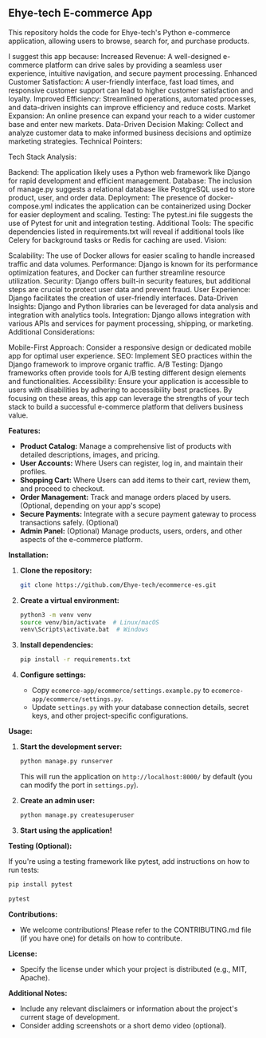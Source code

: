 ## Ehye-tech E-commerce App
This repository holds the code for Ehye-tech's Python e-commerce application, allowing users to browse, search for, and purchase products.

I suggest this app because:
Increased Revenue: A well-designed e-commerce platform can drive sales by providing a seamless user experience, intuitive navigation, and secure payment processing.
Enhanced Customer Satisfaction: A user-friendly interface, fast load times, and responsive customer support can lead to higher customer satisfaction and loyalty.
Improved Efficiency: Streamlined operations, automated processes, and data-driven insights can improve efficiency and reduce costs.
Market Expansion: An online presence can expand your reach to a wider customer base and enter new markets.
Data-Driven Decision Making: Collect and analyze customer data to make informed business decisions and optimize marketing strategies.
Technical Pointers:

Tech Stack Analysis:

Backend: The application likely uses a Python web framework like Django for rapid development and efficient management.
Database: The inclusion of manage.py suggests a relational database like PostgreSQL used to store product, user, and order data.
Deployment: The presence of docker-compose.yml indicates the application can be containerized using Docker for easier deployment and scaling.
Testing: The pytest.ini file suggests the use of Pytest for unit and integration testing.
Additional Tools: The specific dependencies listed in requirements.txt will reveal if additional tools like Celery for background tasks or Redis for caching are used.
Vision:

Scalability: The use of Docker allows for easier scaling to handle increased traffic and data volumes.
Performance: Django is known for its performance optimization features, and Docker can further streamline resource utilization.
Security: Django offers built-in security features, but additional steps are crucial to protect user data and prevent fraud.
User Experience: Django facilitates the creation of user-friendly interfaces.
Data-Driven Insights: Django and Python libraries can be leveraged for data analysis and integration with analytics tools.
Integration: Django allows integration with various APIs and services for payment processing, shipping, or marketing.
Additional Considerations:

Mobile-First Approach: Consider a responsive design or dedicated mobile app for optimal user experience.
SEO: Implement SEO practices within the Django framework to improve organic traffic.
A/B Testing: Django frameworks often provide tools for A/B testing different design elements and functionalities.
Accessibility: Ensure your application is accessible to users with disabilities by adhering to accessibility best practices.
By focusing on these areas, this app can leverage the strengths of your tech stack to build a successful e-commerce platform that delivers business value.

**Features:**

- **Product Catalog:** Manage a comprehensive list of products with detailed descriptions, images, and pricing.
- **User Accounts:** Where Users can register, log in, and maintain their profiles.
- **Shopping Cart:** Where Users can add items to their cart, review them, and proceed to checkout.
- **Order Management:** Track and manage orders placed by users. (Optional, depending on your app's scope)
- **Secure Payments:** Integrate with a secure payment gateway to process transactions safely. (Optional)
- **Admin Panel:** (Optional) Manage products, users, orders, and other aspects of the e-commerce platform.

**Installation:**

1. **Clone the repository:**

   ```bash
   git clone https://github.com/Ehye-tech/ecommerce-es.git
   ```

2. **Create a virtual environment:**

   ```bash
   python3 -m venv venv
   source venv/bin/activate  # Linux/macOS
   venv\Scripts\activate.bat  # Windows
   ```

3. **Install dependencies:**

   ```bash
   pip install -r requirements.txt
   ```

4. **Configure settings:**

   - Copy `ecomerce-app/ecommerce/settings.example.py` to `ecomerce-app/ecommerce/settings.py`.
   - Update `settings.py` with your database connection details, secret keys, and other project-specific configurations.

**Usage:**

1. **Start the development server:**

   ```bash
   python manage.py runserver
   ```

   This will run the application on `http://localhost:8000/` by default (you can modify the port in `settings.py`).

2. **Create an admin user:**

   ```bash
   python manage.py createsuperuser
   ```

3. **Start using the application!**

**Testing (Optional):**

If you're using a testing framework like pytest, add instructions on how to run tests:

```bash
pip install pytest

pytest
```

**Contributions:**

- We welcome contributions! Please refer to the CONTRIBUTING.md file (if you have one) for details on how to contribute.

**License:**

- Specify the license under which your project is distributed (e.g., MIT, Apache).

**Additional Notes:**

- Include any relevant disclaimers or information about the project's current stage of development.
- Consider adding screenshots or a short demo video (optional).
